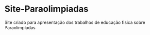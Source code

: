 # Site-Paraolimpiadas
 Site criado para apresentação dos trabalhos de educação fisica sobre Paraolimpíadas
